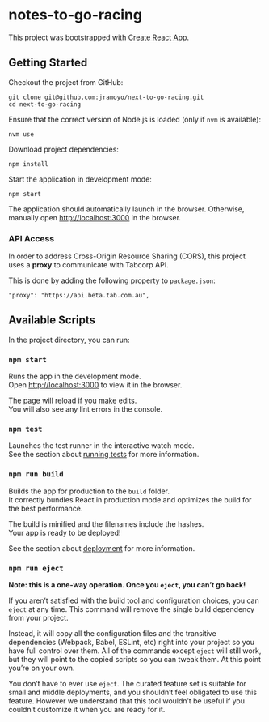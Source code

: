 # notes-to-go-racing

This project was bootstrapped with [Create React App](https://github.com/facebook/create-react-app).

## Getting Started

Checkout the project from GitHub:
```
git clone git@github.com:jramoyo/next-to-go-racing.git
cd next-to-go-racing
```

Ensure that the correct version of Node.js is loaded (only if `nvm` is available):
```
nvm use
```

Download project dependencies:
```
npm install
```

Start the application in development mode:

```
npm start
```

The application should automatically launch in the browser. Otherwise, manually open [http://localhost:3000](http://localhost:3000) in the browser.

### API Access

In order to address Cross-Origin Resource Sharing (CORS), this project uses a
**proxy** to communicate with Tabcorp API.

This is done by adding the following property to `package.json`:
```
"proxy": "https://api.beta.tab.com.au",
```

## Available Scripts

In the project directory, you can run:

### `npm start`

Runs the app in the development mode.<br>
Open [http://localhost:3000](http://localhost:3000) to view it in the browser.

The page will reload if you make edits.<br>
You will also see any lint errors in the console.

### `npm test`

Launches the test runner in the interactive watch mode.<br>
See the section about [running tests](https://facebook.github.io/create-react-app/docs/running-tests) for more information.

### `npm run build`

Builds the app for production to the `build` folder.<br>
It correctly bundles React in production mode and optimizes the build for the best performance.

The build is minified and the filenames include the hashes.<br>
Your app is ready to be deployed!

See the section about [deployment](https://facebook.github.io/create-react-app/docs/deployment) for more information.

### `npm run eject`

**Note: this is a one-way operation. Once you `eject`, you can’t go back!**

If you aren’t satisfied with the build tool and configuration choices, you can `eject` at any time. This command will remove the single build dependency from your project.

Instead, it will copy all the configuration files and the transitive dependencies (Webpack, Babel, ESLint, etc) right into your project so you have full control over them. All of the commands except `eject` will still work, but they will point to the copied scripts so you can tweak them. At this point you’re on your own.

You don’t have to ever use `eject`. The curated feature set is suitable for small and middle deployments, and you shouldn’t feel obligated to use this feature. However we understand that this tool wouldn’t be useful if you couldn’t customize it when you are ready for it.
